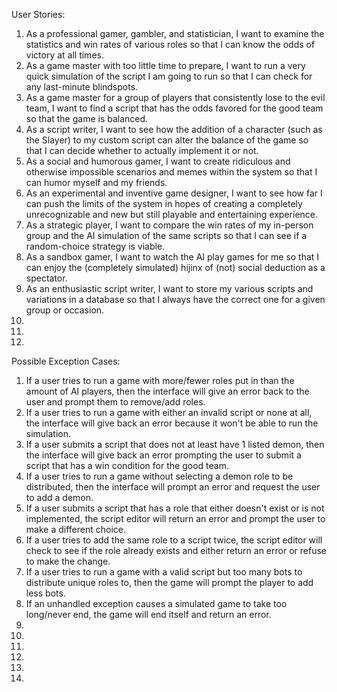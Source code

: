 User Stories:
1. As a professional gamer, gambler, and statistician, I want to examine the statistics and win rates of various roles so that I can know the odds of victory at all times.
2. As a game master with too little time to prepare, I want to run a very quick simulation of the script I am going to run so that I can check for any last-minute blindspots. 
3. As a game master for a group of players that consistently lose to the evil team, I want to find a script that has the odds favored for the good team so that the game is balanced.
4. As a script writer, I want to see how the addition of a character (such as the Slayer) to my custom script can alter the balance of the game so that I can decide whether to actually implement it or not.
5. As a social and humorous gamer, I want to create ridiculous and otherwise impossible scenarios and memes within the system so that I can humor myself and my friends.
6. As an experimental and inventive game designer, I want to see how far I can push the limits of the system in hopes of creating a completely unrecognizable and new but still playable and entertaining experience.
7. As a strategic player, I want to compare the win rates of my in-person group and the AI simulation of the same scripts so that I can see if a random-choice strategy is viable.
8. As a sandbox gamer, I want to watch the AI play games for me so that I can enjoy the (completely simulated) hijinx of (not) social deduction as a spectator.
9. As an enthusiastic script writer, I want to store my various scripts and variations in a database so that I always have the correct one for a given group or occasion.
10. 
11.
12.

Possible Exception Cases:
1. If a user tries to run a game with more/fewer roles put in than the amount of AI players, then the interface will give an error back to the user and prompt them to remove/add roles.
2. If a user tries to run a game with either an invalid script or none at all, the interface will give back an error because it won't be able to run the simulation.
3. If a user submits a script that does not at least have 1 listed demon, then the interface will give back an error prompting the user to submit a script that has a win condition for the good team.
4. If a user tries to run a game without selecting a demon role to be distributed, then the interface will prompt an error and request the user to add a demon.
5. If a user submits a script that has a role that either doesn't exist or is not implemented, the script editor will return an error and prompt the user to make a different choice.
6. If a user tries to add the same role to a script twice, the script editor will check to see if the role already exists and either return an error or refuse to make the change.
7. If a user tries to run a game with a valid script but too many bots to distribute unique roles to, then the game will prompt the player to add less bots.
8. If an unhandled exception causes a simulated game to take too long/never end, the game will end itself and return an error.
9.
10.
11.
12.
13.
14.
